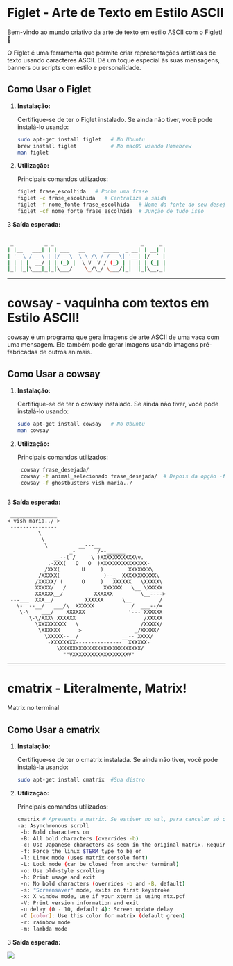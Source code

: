 # Figlet - Arte de Texto em Estilo ASCII

Bem-vindo ao mundo criativo da arte de texto em estilo ASCII com o Figlet! 🚀

O Figlet é uma ferramenta que permite criar representações artísticas de texto usando caracteres ASCII. Dê um toque especial às suas mensagens, banners ou scripts com estilo e personalidade.

## Como Usar o Figlet

1. **Instalação:**

   Certifique-se de ter o Figlet instalado. Se ainda não tiver, você pode instalá-lo usando:

   ```bash
   sudo apt-get install figlet   # No Ubuntu
   brew install figlet           # No macOS usando Homebrew
   man figlet

2. **Utilização:**

   Principais comandos utilizados:

   ```bash
   figlet frase_escolhida   # Ponha uma frase
   figlet -c frase_escolhida   # Centraliza a saída
   figlet -f nome_fonte frase_escolhida   # Nome da fonte do seu desejo
   figlet -cf nome_fonte frase_escolhida  # Junção de tudo isso

3 **Saída esperada:**
   ```bash

    _          _ _                            _     _
| |__   ___| | | ___   __      _____  _ __| | __| |
| '_ \ / _ \ | |/ _ \  \ \ /\ / / _ \| '__| |/ _` |
| | | |  __/ | | (_) |  \ V  V / (_) | |  | | (_| |
|_| |_|\___|_|_|\___/    \_/\_/ \___/|_|  |_|\__,_|
```
<hr>

# cowsay - vaquinha com textos em Estilo ASCII!
cowsay é um programa que gera imagens de arte ASCII de uma vaca com uma mensagem. Ele também pode gerar imagens usando imagens pré-fabricadas de outros animais.

## Como Usar a cowsay

1. **Instalação:**

   Certifique-se de ter o cowsay instalado. Se ainda não tiver, você pode instalá-lo usando:

   ```bash
   sudo apt-get install cowsay   # No Ubuntu
   man cowsay

2. **Utilização:**

   Principais comandos utilizados:
   ```bash
    cowsay frase_desejada/
    cowsay -f animal_selecionado frase_desejada/  # Depois da opção -f selecionada, aperte tab para ver os animais
    cowsay -f ghostbusters vish maria../
  
3 **Saída esperada:**

```
 _______________
< vish maria../ >
 ---------------
          \
           \
            \          __---__
                    _-       /--______
               __--( /     \ )XXXXXXXXXXX\v.
             .-XXX(   O   O  )XXXXXXXXXXXXXXX-
            /XXX(       U     )        XXXXXXX\
          /XXXXX(              )--_  XXXXXXXXXXX\
         /XXXXX/ (      O     )   XXXXXX   \XXXXX\
         XXXXX/   /            XXXXXX   \__ \XXXXX
         XXXXXX__/          XXXXXX         \__---->
 ---___  XXX__/          XXXXXX      \__         /
   \-  --__/   ___/\  XXXXXX            /  ___--/=
    \-\    ___/    XXXXXX              '--- XXXXXX
       \-\/XXX\ XXXXXX                      /XXXXX
         \XXXXXXXXX   \                    /XXXXX/
          \XXXXXX      >                 _/XXXXX/
            \XXXXX--__/              __-- XXXX/
             -XXXXXXXX---------------  XXXXXX-
                \XXXXXXXXXXXXXXXXXXXXXXXXXX/
                  ""VXXXXXXXXXXXXXXXXXXV"
```

<hr>

# cmatrix - Literalmente, Matrix!
Matrix no terminal

## Como Usar a cmatrix

1. **Instalação:**

   Certifique-se de ter o cmatrix instalada. Se ainda não tiver, você pode instalá-la usando:

   ```bash
   sudo apt-get install cmatrix  #Sua distro

2. **Utilização:**

   Principais comandos utilizados:
   ```bash
   cmatrix # Apresenta a matrix. Se estiver no wsl, para cancelar só ctrl-z
   -a: Asynchronous scroll
    -b: Bold characters on 
    -B: All bold characters (overrides -b)
    -c: Use Japanese characters as seen in the original matrix. Requires appropriate fonts
    -f: Force the linux $TERM type to be on
    -l: Linux mode (uses matrix console font)
    -L: Lock mode (can be closed from another terminal)
    -o: Use old-style scrolling
    -h: Print usage and exit
    -n: No bold characters (overrides -b and -B, default)
    -s: "Screensaver" mode, exits on first keystroke
    -x: X window mode, use if your xterm is using mtx.pcf
    -V: Print version information and exit
    -u delay (0 - 10, default 4): Screen update delay
    -C [color]: Use this color for matrix (default green)
    -r: rainbow mode
    -m: lambda mode

3 **Saída esperada:**
   <p align="left">
   <img src="https://www.cyberciti.biz/media/new/cms/2018/01/small-cmtarix-file.gif">
   </p>
